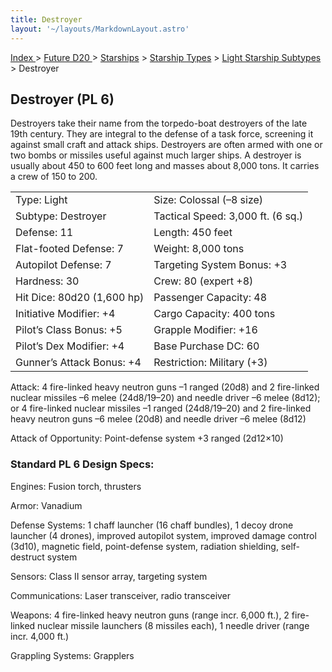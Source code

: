 ```yaml
---
title: Destroyer
layout: '~/layouts/MarkdownLayout.astro'
---
```


[ Index ](/) > [ Future D20 ](/future.d20.srd) > [Starships](/future.d20.srd/starships) > [Starship Types](/future.d20.srd/starships/starship) > [Light Starship Subtypes](/future.d20.srd/starships/starship.types/light.starship) > Destroyer

## Destroyer (PL 6)

Destroyers take their name from the torpedo-boat destroyers of the late 19th
century. They are integral to the defense of a task force, screening it
against small craft and attack ships. Destroyers are often armed with one or
two bombs or missiles useful against much larger ships. A destroyer is usually
about 450 to 600 feet long and masses about 8,000 tons. It carries a crew of
150 to 200.


<table> <tr><td>Type: Light</td><td>Size: Colossal (–8 size)</td></tr> <tr class="shaded"><td>Subtype: Destroyer</td><td>Tactical Speed: 3,000 ft. (6 sq.)</td></tr> <tr><td>Defense: 11</td><td>Length: 450 feet</td></tr> <tr class="shaded"><td>Flat-footed Defense: 7</td><td>Weight: 8,000 tons</td></tr> <tr><td>Autopilot Defense: 7</td><td>Targeting System Bonus: +3</td></tr> <tr class="shaded"><td>Hardness: 30</td><td>Crew: 80 (expert +8)</td></tr> <tr><td>Hit Dice: 80d20 (1,600 hp)</td><td>Passenger Capacity: 48</td></tr> <tr class="shaded"><td>Initiative Modifier: +4</td><td>Cargo Capacity: 400 tons</td></tr> <tr><td>Pilot’s Class Bonus: +5</td><td>Grapple Modifier: +16</td></tr> <tr class="shaded"><td>Pilot’s Dex Modifier: +4</td><td>Base Purchase DC: 60</td></tr> <tr><td>Gunner’s Attack Bonus: +4</td><td>Restriction: Military (+3)</td></tr> </table>


Attack: 4 fire-linked heavy neutron guns –1 ranged (20d8) and 2 fire-linked
nuclear missiles –6 melee (24d8/19–20) and needle driver –6 melee (8d12); or 4
fire-linked nuclear missiles –1 ranged (24d8/19–20) and 2 fire-linked heavy
neutron guns –6 melee (20d8) and needle driver –6 melee (8d12)

Attack of Opportunity: Point-defense system +3 ranged (2d12×10)

### Standard PL 6 Design Specs:

Engines: Fusion torch, thrusters

Armor: Vanadium

Defense Systems: 1 chaff launcher (16 chaff bundles), 1 decoy drone launcher
(4 drones), improved autopilot system, improved damage control (3d10),
magnetic field, point-defense system, radiation shielding, self-destruct
system

Sensors: Class II sensor array, targeting system

Communications: Laser transceiver, radio transceiver

Weapons: 4 fire-linked heavy neutron guns (range incr. 6,000 ft.), 2 fire-
linked nuclear missile launchers (8 missiles each), 1 needle driver (range
incr. 4,000 ft.)

Grappling Systems: Grapplers

